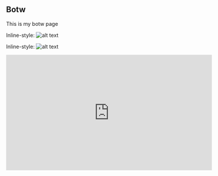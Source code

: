 ## Botw

This is my botw page

Inline-style: 
![alt text](https://coolguy4ever.github.io/img/lyonel-mask.jpg)


Inline-style: 
![alt text](https://coolguy4ever.github.io/img/blood-moon.jpg)




<iframe 
   width="560" height="315"
   src="https://youtu.be/L7-oySDTmy0" 
   frameborder="0" allow="accelerometer; autoplay; encrypted-media; gyroscope; picture-in-picture" allowfullscreen>
</iframe>
